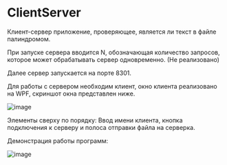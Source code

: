 # ClientServer 

Клиент-сервер приложение, проверяющее, является ли текст в файле палиндромом.

При запуске сервера вводится N, обозначающая количество запросов, которое может обрабатывать сервер одновременно. (Не реализовано)

Далее сервер запускается на порте 8301.

Для работы с сервером необходим клиент, окно клиента реализовано на WPF, скриншот окна представлен ниже.

![image](https://sun9-38.userapi.com/impg/3y8unW2MjgXRe5y_L4alYbnnLf1Wdpx6Kc4JKg/sd4ikz6RNH4.jpg?size=295x243&quality=96&sign=e342d86e43184646af4f1378b4eda452&type=album)

Элементы сверху по порядку: Ввод имени клиента, кнопка подключения к серверу и полоса отправки файла на серверка.

Демонстрация работы программ:

![image](https://sun9-87.userapi.com/impg/SG-M6dhOQedruQOBaKGRzr2OJ_4Ax58ygfaG4A/Lai6jpHj4EQ.jpg?size=719x391&quality=96&sign=91c73827d6cef49ce08ea09b50fd7d15&type=album)

